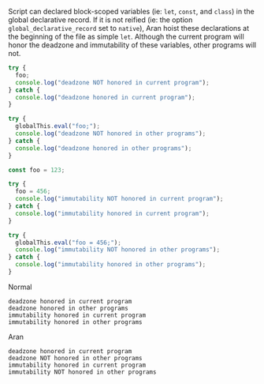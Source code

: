 Script can declared block-scoped variables (ie: `let`, `const`, and `class`) in
the global declarative record. If it is not reified (ie: the option
`global_declarative_record` set to `native`), Aran hoist these declarations at
the beginning of the file as simple `let`. Although the current program will
honor the deadzone and immutability of these variables, other programs will not.

```js
try {
  foo;
  console.log("deadzone NOT honored in current program");
} catch {
  console.log("deadzone honored in current program");
}

try {
  globalThis.eval("foo;");
  console.log("deadzone NOT honored in other programs");
} catch {
  console.log("deadzone honored in other programs");
}

const foo = 123;

try {
  foo = 456;
  console.log("immutability NOT honored in current program");
} catch {
  console.log("immutability honored in current program");
}

try {
  globalThis.eval("foo = 456;");
  console.log("immutability NOT honored in other programs");
} catch {
  console.log("immutability honored in other programs");
}
```

Normal

```
deadzone honored in current program
deadzone honored in other programs
immutability honored in current program
immutability honored in other programs
```

Aran

```
deadzone honored in current program
deadzone NOT honored in other programs
immutability honored in current program
immutability NOT honored in other programs
```
